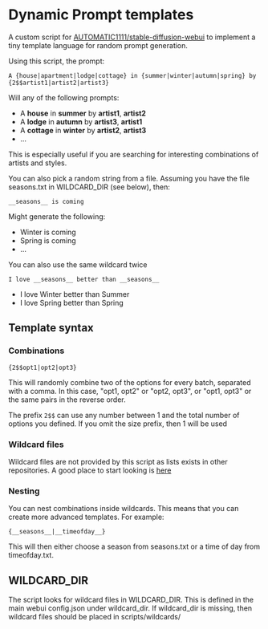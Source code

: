 # Dynamic Prompt templates

A custom script for [AUTOMATIC1111/stable-diffusion-webui](https://github.com/AUTOMATIC1111/stable-diffusion-webui) to implement a tiny template language for random prompt generation. 

Using this script, the prompt:

	A {house|apartment|lodge|cottage} in {summer|winter|autumn|spring} by {2$$artist1|artist2|artist3}

Will any of the following prompts:

- A **house** in **summer** by **artist1**, **artist2**
- A **lodge** in **autumn** by **artist3**, **artist1**
- A **cottage** in **winter** by **artist2**, **artist3**
- ...

This is especially useful if you are searching for interesting combinations of artists and styles.

You can also pick a random string from a file. Assuming you have the file seasons.txt in WILDCARD_DIR (see below), then:

    __seasons__ is coming

Might generate the following:

- Winter is coming
- Spring is coming
- ...

You can also use the same wildcard twice

    I love __seasons__ better than __seasons__

- I love Winter better than Summer
- I love Spring better than Spring



## Template syntax

### Combinations
	{2$$opt1|opt2|opt3}

This will randomly combine two of the options for every batch, separated with a comma.  In this case, "opt1, opt2" or "opt2, opt3", or "opt1, opt3" or the same pairs in the reverse order.

The prefix `2$$` can use any number between 1 and the total number of options you defined. If you omit the size prefix, then 1 will be used

### Wildcard files
Wildcard files are not provided by this script as lists exists in other repositories. A good place to start looking is [here](https://github.com/jtkelm2/stable-diffusion-webui-1/tree/master/scripts/wildcards)

### Nesting
You can nest combinations inside wildcards. This means that you can create more advanced templates. For example:

    {__seasons__|__timeofday__}

This will then either choose a season from seasons.txt or a time of day from timeofday.txt.


## WILDCARD_DIR
The script looks for wildcard files in WILDCARD_DIR. This is defined in the main webui config.json under wildcard_dir. If wildcard_dir is missing, then wildcard files should be placed in scripts/wildcards/
